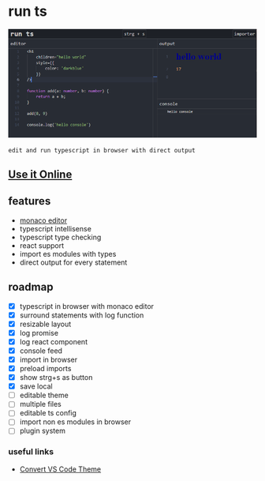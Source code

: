 # run ts

![App](/images/app.png)

    edit and run typescript in browser with direct output

## [Use it Online](https://kuechlin.github.io/run-ts/)

## features

- [monaco editor](https://microsoft.github.io/monaco-editor/)
- typescript intellisense
- typescript type checking
- react support
- import es modules with types
- direct output for every statement

## roadmap

- [x] typescript in browser with monaco editor
- [x] surround statements with log function
- [x] resizable layout
- [x] log promise
- [x] log react component
- [x] console feed
- [x] import in browser
- [x] preload imports
- [x] show strg+s as button
- [x] save local
- [ ] editable theme
- [ ] multiple files
- [ ] editable ts config
- [ ] import non es modules in browser
- [ ] plugin system

### useful links

- [Convert VS Code Theme](https://vsctim.vercel.app/)
